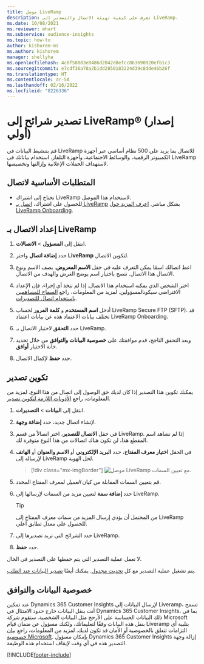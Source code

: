 ```yaml
---
title: موصل LiveRamp
description: تعرف على كيفية تهيئة الاتصال والتصدير إلى LiveRamp.
ms.date: 10/08/2021
ms.reviewer: mhart
ms.subservice: audience-insights
ms.topic: how-to
author: kishorem-ms
ms.author: kishorem
manager: shellyha
ms.openlocfilehash: 4c0f58083e8486d2042d8efcc8b3690020efb1c3
ms.sourcegitcommit: e7cdf36a78a2b1dd2850183224d39c8dde46b26f
ms.translationtype: HT
ms.contentlocale: ar-SA
ms.lasthandoff: 02/16/2022
ms.locfileid: "8226336"
---
```

# <a name="export-segments-to-liverampreg-preview"></a>تصدير شرائح إلى LiveRamp&reg; (إصدار أولي)

قم بتنشيط البيانات في LiveRamp للاتصال بما يزيد على 500 نظام أساسي عبر أجهزة الكمبيوتر الرقمية، والوسائط الاجتماعية، وأجهزة التلفاز. استخدام بياناتك في LiveRamp لاستهداف الحملات الإعلانية وإزالتها وتخصيصها.

## <a name="prerequisites-for-a-connection"></a>المتطلبات الأساسية لاتصال

- تحتاج إلى اشتراك LiveRamp لاستخدام هذا الموصل.
- للحصول على اشتراك، [اتصل بـ LiveRamp‎](https://liveramp.com/contact/) بشكل مباشر. [اعرف المزيد حول LiveRamp Onboarding‎](https://liveramp.com/our-platform/data-onboarding/).

## <a name="set-up-connection-to-liveramp"></a>إعداد الاتصال بـ LiveRamp

1. انتقل إلى **المسؤول** > **الاتصالات**.

1. حدد **إضافة اتصال** واختر **LiveRamp** لتكوين الاتصال.

1. اعط اتصالك اسمًا يمكن التعرف عليه في حقل **الاسم المعروض**. يصف الاسم ونوع الاتصال هذا الاتصال. ننصح باختيار اسم يوضح الغرض والهدف من الاتصال.

1. اختر الشخص الذي يمكنه استخدام هذا الاتصال. إذا لم تتخذ أي إجراء، فإن الإعداد الافتراضي سيكونالمسؤولين. لمزيد من المعلومات، راجع [السماح للمساهمين باستخدام اتصال للتصديرات](connections.md#allow-contributors-to-use-a-connection-for-exports).

1. أدخل **اسم المستخدم** و **كلمة المرور** لحساب LiveRamp Secure FTP (SFTP).
قد تختلف بيانات الاعتماد هذه عن بيانات اعتماد LiveRamp Onboarding.

1. حدد **التحقق** لاختبار الاتصال بـ LiveRamp.

1. وبعد التحقق الناجح، قدم موافقتك على **خصوصية البيانات والتوافق‬** من خلال تحديد خانة الاختيار **أوافق**.

1. حدد **حفظ** لإكمال الاتصال.

## <a name="configure-an-export"></a>تكوين تصدير

يمكنك تكوين هذا التصدير إذا كان لديك حق الوصول إلى اتصال من هذا النوع. لمزيد من المعلومات، راجع [الأذونات اللازمة لتكوين تصدير](export-destinations.md#set-up-a-new-export).

1. انتقل إلى **البيانات** > **التصديرات**.

1. لإنشاء اتصال جديد، حدد **إضافة وجهة**.

1. في حقل **الاتصال للتصدير**، اختر اتصالاً من قسم LiveRamp. إذا لم تشاهد اسم المقطع هذا، لن تكون هناك اتصالات من هذا النوع متوفرة لك.

1. في الحقل **اختيار معرف المفتاح**، حدد **البريد الإلكتروني** أو **الاسم والعنوان** أو **الهاتف** لإرساله إلى LiveRamp لحل الهوية.
   > [!div class="mx-imgBorder"]
   > ![موصل LiveRamp مع تعيين السمات.](media/export-liveramp-segments.png "موصل LiveRamp مع تعيين السمات")

1. قم بتعيين السمات المقابلة من كيان *العميل* لمعرف المفتاح المحدد.

1. حدد **إضافة سمة** لتعيين مزيد من السمات لإرسالها إلى LiveRamp.

   > [!TIP]
   > من المحتمل أن يؤدي إرسال المزيد من سمات معرف المفتاح إلى LiveRamp للحصول على معدل تطابق أعلى.

1. حدد الشرائح التي تريد تصديرها إلى LiveRamp.

1. حدد **حفظ**.

لا تعمل عملية التصدير التي يتم حفظها على التصدير في الحال.

يتم تشغيل عملية التصدير مع كل [تحديث مجدول](system.md#schedule-tab). يمكنك أيضًا [تصدير البيانات عند الطلب](export-destinations.md#run-exports-on-demand). 


## <a name="data-privacy-and-compliance"></a>خصوصية البيانات والتوافق

عند تمكين Dynamics 365 Customer Insights لإرسال البيانات إلى Liveramp، تسمح أنت بنقل البيانات خارج حدود الامتثال في Dynamics 365 Customer Insights، بما في ذلك البيانات الحساسة على الأرجح مثل البيانات الشخصية. ستقوم شركة Microsoft بنقل هذه البيانات وفقًا لتعليماتك، ولكنك مسؤول عن ضمان قيام Liveramp بتلبية أي التزامات تتعلق بالخصوصية أو الأمان قد تكون لديك. لمزيد من المعلومات، راجع [بيان خصوصية Microsoft](https://go.microsoft.com/fwlink/?linkid=396732).
بإمكان مسؤول Dynamics 365 Customer Insights إزالة وجهة التصدير هذه في أي وقت لإيقاف استخدام هذه الوظيفة.

[!INCLUDE[footer-include](../includes/footer-banner.md)]
